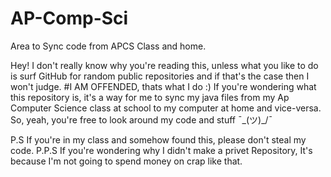 # AP-Comp-Sci
Area to Sync code from APCS Class and home.

Hey!
I don't really know why you're reading this, unless what you like to do is surf GitHub for random public repositories and if that's the 
  case then I won't judge. #I AM OFFENDED, thats what I do :)
If you're wondering what this repository is, it's a way for me to sync my java files from my Ap Computer Science class at 
  school to my computer at home and vice-versa.
So, yeah, you're free to look around my code and stuff  ¯\_(ツ)_/¯

P.S If you're in my class and somehow found this, please don't steal my code.
P.P.S If you're wondering why I didn't make a privet Repository, It's because I'm not going to spend money on crap like that.
